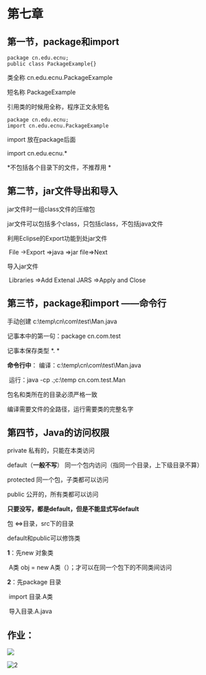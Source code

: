 # 第七章

## 第一节，package和import

```
package cn.edu.ecnu;
public class PackageExample{}
```

类全称  cn.edu.ecnu.PackageExample

短名称  PackageExample

引用类的时候用全称，程序正文永短名

```
package cn.edu.ecnu;
import cn.edu.ecnu.PackageExample
```

import 放在package后面

import cn.edu.ecnu.*

*不包括各个目录下的文件，不推荐用 *



## 第二节，jar文件导出和导入

jar文件时一组class文件的压缩包

jar文件可以包括多个class，只包括class，不包括java文件

利用Eclipse的Export功能到处jar文件

​           File ->Export =>java =>jar file=>Next

导入jar文件

​          Libraries =>Add Extenal JARS =>Apply and Close



## 第三节，package和import ——命令行

手动创建  c:\temp\cn\com\test\Man.java

记事本中的第一句：package cn.com.test

记事本保存类型 *. *

**命令行中**：  编译：c:\temp\cn\com\test\Man.java

​                   运行：java -cp .;c:\temp  cn.com.test.Man

包名和类所在的目录必须严格一致

编译需要文件的全路径，运行需要类的完整名字



## 第四节，Java的访问权限

private 私有的，只能在本类访问

default（**一般不写**） 同一个包内访问（指同一个目录，上下级目录不算）

protected  同一个包，子类都可以访问

public 公开的，所有类都可以访问

**只要没写，都是default，但是不能显式写default**

包 <=>目录，src下的目录

default和public可以修饰类

**1**：先new 对象类

​         A类 obj = new A类（）；才可以在同一个包下的不同类间访问

**2**：先package 目录

​         import 目录.A类

​       导入目录.A.java



## 作业：

![](D:\桌面\后端\图片\Java第七章作业图片\1.png)

![2](D:\桌面\后端\图片\Java第七章作业图片\2.png)
